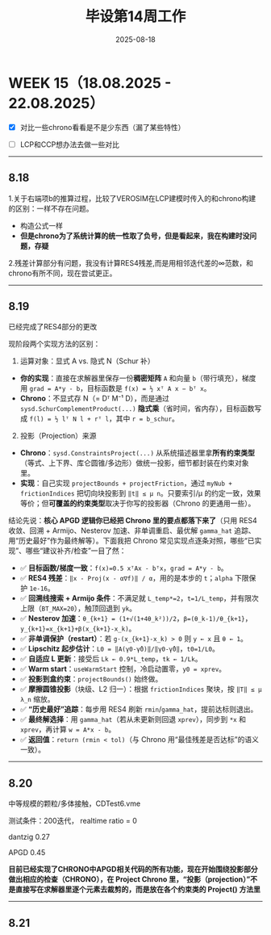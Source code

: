 ﻿---
title: 毕设第14周工作
date: 2025-08-18
layout: note
excerpt: APGD查漏补缺。:)
---

# WEEK 15（18.08.2025 - 22.08.2025）

- [x] 对比一些chrono看看是不是少东西（漏了某些特性）
- [ ] LCP和CCP想办法去做一些对比


---
## 8.18

1.关于右端项b的推算过程，比较了VEROSIM在LCP建模时传入的和chrono构建的区别：一样不存在问题。
 
* 构造公式一样 
* **但是chrono为了系统计算的统一性取了负号，但是看起来，我在构建时没问题，存疑**

2.残差计算部分有问题，我没有计算RES4残差,而是用相邻迭代差的∞范数，和chrono有所不同，现在尝试更正。

---
## 8.19

已经完成了RES4部分的更改

现阶段两个实现方法的区别：



 1) 运算对象：显式 A vs. 隐式 N（Schur 补）

* **你的实现**：直接在求解器里保存一份**稠密矩阵** `A` 和向量 `b`（带行填充），梯度用
  `grad = A*y - b`，目标函数是
  `f(x) = ½ xᵀ A x − bᵀ x`。
* **Chrono**：不显式存 N（= Dᵀ M⁻¹ D），而是通过 `sysd.SchurComplementProduct(...)` **隐式乘**（省时间，省内存），目标函数写成
  `f(l) = ½ lᵀ N l + rᵀ l`，其中 `r = b_schur`。

 2) 投影（Projection）来源

* **Chrono**：`sysd.ConstraintsProject(...)` 从系统描述器里拿**所有约束类型**（等式、上下界、库仑圆锥/多边形）做统一投影，细节都封装在约束对象里。
* **实现**：自己实现 `projectBounds + projectFriction`，通过 `myNub + frictionIndices` 把切向块投影到 `‖t‖ ≤ μ n`。只要索引/μ 的约定一致，效果等价；但**可覆盖的约束类型**取决于你写的投影器（Chrono 的更通用一些）。

结论先说：**核心 APGD 逻辑你已经把 Chrono 里的要点都落下来了**（只用 RES4 收敛、回溯 + Armijo、Nesterov 加速、非单调重启、最优解 `gamma_hat` 追踪、用“历史最好”作为最终解等）。下面我把 Chrono 常见实现点逐条对照，哪些“已实现”、哪些“建议补齐/检查”一目了然：



* ✅ **目标函数/梯度一致**：`f(x)=0.5 xᵀAx - bᵀx`，`grad = A*y - b`。
* ✅ **RES4 残差**：`‖x - Proj(x - α∇f)‖ / α`，用的是本步的 `t`；`alpha` 下限保护 `1e-16`。
* ✅ **回溯线搜索 + Armijo 条件**：不满足就 `L_temp*=2`，`t=1/L_temp`，并有限次上限（`BT_MAX=20`），触顶回退到 `yk`。
* ✅ **Nesterov 加速**：`θ_{k+1} = (1+√(1+4θ_k²))/2`，`β=(θ_k-1)/θ_{k+1}`，`y_{k+1}=x_{k+1}+β(x_{k+1}-x_k)`。
* ✅ **非单调保护（restart）**：若 `g·(x_{k+1}-x_k) > 0` 则 `y ← x` 且 `θ ← 1`。
* ✅ **Lipschitz 起步估计**：`L0 = ‖A(γ0-γ̂0)‖/‖γ0-γ̂0‖`，`t0=1/L0`。
* ✅ **自适应 L 更新**：接受后 `Lk ← 0.9*L_temp`，`tk ← 1/Lk`。
* ✅ **Warm start**：`useWarmStart` 控制，冷启动置零，`y0 = xprev`。
* ✅ **投影到盒约束**：`projectBounds()` 始终做。
* ✅ **摩擦圆锥投影**（块级、L2 归一）：根据 `frictionIndices` 聚块，按 `‖T‖ ≤ μ λ_n` 缩放。
* ✅ **“历史最好”追踪**：每步用 RES4 刷新 `rmin`/`gamma_hat`，提前达标则退出。
* ✅ **最终解选择**：用 `gamma_hat`（若从未更新则回退 `xprev`），同步到 `*x` 和 `xprev`，再计算 `w = A*x - b`。
* ✅ **返回值**：`return (rmin < tol)`（与 Chrono 用“最佳残差是否达标”的语义一致）。


---
## 8.20

中等规模的颗粒/多体接触，CDTest6.vme

测试条件：200迭代， realtime ratio = 0

dantzig 0.27

APGD 0.45

**目前已经实现了CHRONO中APGD相关代码的所有功能，现在开始围绕投影部分做出相应的检查（CHRONO），在 Project Chrono 里，“投影（projection）”不是直接写在求解器里逐个元素去裁剪的，而是放在各个约束类的 Project() 方法里**

---
## 8.21

